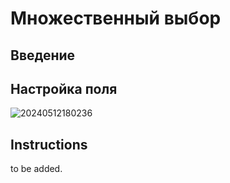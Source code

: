 # Множественный выбор

## Введение

## Настройка поля

![20240512180236](https://static-docs.nocobase.com/20240512180236.png)

## Instructions

to be added.
